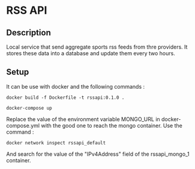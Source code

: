 # RSS API

## Description

Local service that send aggregate sports rss feeds from thre providers. It stores these data into a database and update them every two hours.

## Setup

It can be use with docker and the following commands :

```shell
docker build -f Dockerfile -t rssapi:0.1.0 .
```

```shell
docker-compose up
```

Replace the value of the environment variable MONGO_URL in docker-compose.yml with the good one to reach the mongo container. Use the command :

```shell
docker network inspect rssapi_default
```

And search for the value of the "IPv4Address" field of the rssapi_mongo_1 container.